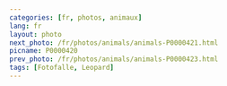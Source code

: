 ```yaml
---
categories: [fr, photos, animaux]
lang: fr
layout: photo
next_photo: /fr/photos/animals/animals-P0000421.html
picname: P0000420
prev_photo: /fr/photos/animals/animals-P0000423.html
tags: [Fotofalle, Leopard]
---
```


